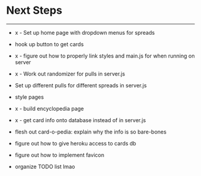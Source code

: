 # Next Steps
---

* x - Set up home page with dropdown menus for spreads

* hook up button to get cards

* x - figure out how to properly link styles and main.js for when running on server 

* x - Work out randomizer for pulls in server.js

* Set up different pulls for different spreads in server.js

* style pages

* x - build encyclopedia page

* x - get card info onto database instead of in server.js

* flesh out card-o-pedia: explain why the info is so bare-bones

* figure out how to give heroku access to cards db

* figure out how to implement favicon

* organize TODO list lmao